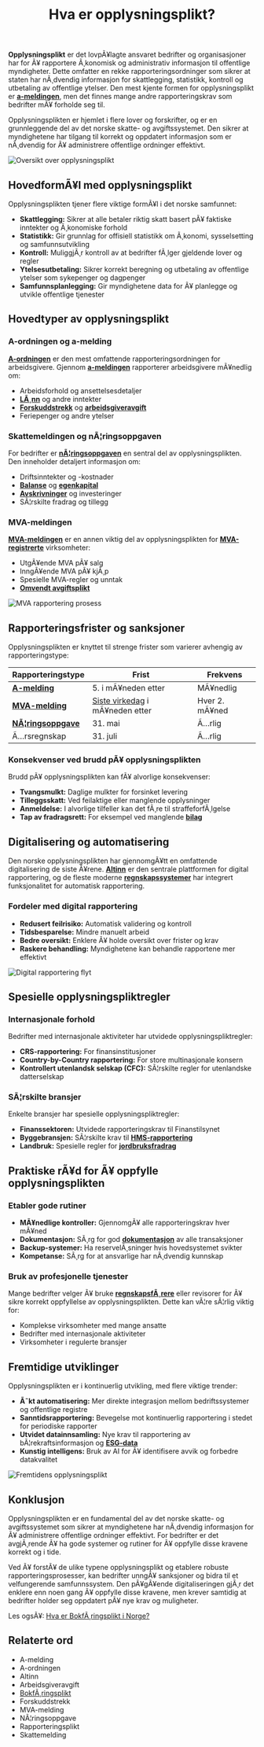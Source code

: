 ﻿---
title: "Hva er opplysningsplikt?"
meta_title: "Hva er opplysningsplikt?"
meta_description: '**Opplysningsplikt** er det lovpÃ¥lagte ansvaret bedrifter og organisasjoner har for Ã¥ rapportere Ã¸konomisk og administrativ informasjon til offentlige myndig...'
slug: hva-er-opplysningsplikt
type: blog
layout: pages/single
---

**Opplysningsplikt** er det lovpÃ¥lagte ansvaret bedrifter og organisasjoner har for Ã¥ rapportere Ã¸konomisk og administrativ informasjon til offentlige myndigheter. Dette omfatter en rekke rapporteringsordninger som sikrer at staten har nÃ¸dvendig informasjon for skattlegging, statistikk, kontroll og utbetaling av offentlige ytelser. Den mest kjente formen for opplysningsplikt er **[a-meldingen](/blogs/regnskap/hva-er-a-melding "Hva er a-melding? En komplett guide")**, men det finnes mange andre rapporteringskrav som bedrifter mÃ¥ forholde seg til.

Opplysningsplikten er hjemlet i flere lover og forskrifter, og er en grunnleggende del av det norske skatte- og avgiftssystemet. Den sikrer at myndighetene har tilgang til korrekt og oppdatert informasjon som er nÃ¸dvendig for Ã¥ administrere offentlige ordninger effektivt.

![Oversikt over opplysningsplikt](opplysningsplikt-oversikt.svg)

## HovedformÃ¥l med opplysningsplikt

Opplysningsplikten tjener flere viktige formÃ¥l i det norske samfunnet:

* **Skattlegging:** Sikrer at alle betaler riktig skatt basert pÃ¥ faktiske inntekter og Ã¸konomiske forhold
* **Statistikk:** Gir grunnlag for offisiell statistikk om Ã¸konomi, sysselsetting og samfunnsutvikling
* **Kontroll:** MuliggjÃ¸r kontroll av at bedrifter fÃ¸lger gjeldende lover og regler
* **Ytelsesutbetaling:** Sikrer korrekt beregning og utbetaling av offentlige ytelser som sykepenger og dagpenger
* **Samfunnsplanlegging:** Gir myndighetene data for Ã¥ planlegge og utvikle offentlige tjenester

## Hovedtyper av opplysningsplikt

### A-ordningen og a-melding

**[A-ordningen](/blogs/regnskap/hva-er-a-ordningen "Hva er A-ordningen?")** er den mest omfattende rapporteringsordningen for arbeidsgivere. Gjennom **[a-meldingen](/blogs/regnskap/hva-er-a-melding "Hva er a-melding? En komplett guide")** rapporterer arbeidsgivere mÃ¥nedlig om:

* Arbeidsforhold og ansettelsesdetaljer
* **[LÃ¸nn](/blogs/regnskap/hva-er-lonn "Hva er LÃ¸nn? Komplett Guide til LÃ¸nnsutbetaling og RegnskapsfÃ¸ring")** og andre inntekter
* **[Forskuddstrekk](/blogs/regnskap/hva-er-forskuddstrekk "Hva er Forskuddstrekk? Komplett Guide til Skattetrekk i LÃ¸nn")** og **[arbeidsgiveravgift](/blogs/regnskap/hva-er-arbeidsgiveravgift "Hva er Arbeidsgiveravgift? En Komplett Guide til Norges LÃ¸nnsavgift")**
* Feriepenger og andre ytelser

### Skattemeldingen og nÃ¦ringsoppgaven

For bedrifter er **[nÃ¦ringsoppgaven](/blogs/regnskap/hva-er-naeringsoppgave "Hva er NÃ¦ringsoppgave? Komplett Guide til Selvangivelse for NÃ¦ringsdrivende")** en sentral del av opplysningsplikten. Den inneholder detaljert informasjon om:

* Driftsinntekter og -kostnader
* **[Balanse](/blogs/regnskap/hva-er-balanse "Hva er Balanse? En Enkel Forklaring av Balanseregnskap")** og **[egenkapital](/blogs/regnskap/hva-er-egenkapital "Hva er Egenkapital? En Komplett Guide til Bedriftens Egenkapital")**
* **[Avskrivninger](/blogs/regnskap/hva-er-avskrivning "Hva er Avskrivning? Komplett Guide til Avskrivning av Driftsmidler")** og investeringer
* SÃ¦rskilte fradrag og tillegg

### MVA-meldingen

**[MVA-meldingen](/blogs/regnskap/hva-er-mva-melding "Hva er MVA-melding? Komplett Guide til Merverdiavgift Rapportering")** er en annen viktig del av opplysningsplikten for **[MVA-registrerte](/blogs/regnskap/hva-er-mva-registeret "Hva er MVA-registeret? Guide til Merverdiavgift Registrering")** virksomheter:

* UtgÃ¥ende MVA pÃ¥ salg
* InngÃ¥ende MVA pÃ¥ kjÃ¸p
* Spesielle MVA-regler og unntak
* **[Omvendt avgiftsplikt](/blogs/regnskap/omvendt-avgiftsplikt "Omvendt Avgiftsplikt - Komplett Guide til Reverse Charge MVA")**

![MVA rapportering prosess](mva-rapportering-prosess.svg)

## Rapporteringsfrister og sanksjoner

Opplysningsplikten er knyttet til strenge frister som varierer avhengig av rapporteringstype:

| Rapporteringstype | Frist | Frekvens |
|-------------------|-------|----------|
| **[A-melding](/blogs/regnskap/hva-er-a-melding "Hva er a-melding? En komplett guide")** | 5. i mÃ¥neden etter | MÃ¥nedlig |
| **[MVA-melding](/blogs/regnskap/hva-er-mva-melding "Hva er MVA-melding? Komplett Guide til Merverdiavgift Rapportering")** | [Siste virkedag](/blogs/regnskap/virkedager "Virkedager") i mÃ¥neden etter | Hver 2. mÃ¥ned |
| **[NÃ¦ringsoppgave](/blogs/regnskap/hva-er-naeringsoppgave "Hva er NÃ¦ringsoppgave? Komplett Guide til Selvangivelse for NÃ¦ringsdrivende")** | 31. mai | Ã…rlig |
| Ã…rsregnskap | 31. juli | Ã…rlig |

### Konsekvenser ved brudd pÃ¥ opplysningsplikten

Brudd pÃ¥ opplysningsplikten kan fÃ¥ alvorlige konsekvenser:

* **Tvangsmulkt:** Daglige mulkter for forsinket levering
* **Tilleggsskatt:** Ved feilaktige eller manglende opplysninger
* **Anmeldelse:** I alvorlige tilfeller kan det fÃ¸re til straffeforfÃ¸lgelse
* **Tap av fradragsrett:** For eksempel ved manglende **[bilag](/blogs/regnskap/hva-er-bilag "Hva er Bilag? Komplett Guide til Regnskapsbilag og Dokumentasjon")**

## Digitalisering og automatisering

Den norske opplysningsplikten har gjennomgÃ¥tt en omfattende digitalisering de siste Ã¥rene. **[Altinn](/blogs/regnskap/hva-er-altinn "Hva er Altinn? Norges Digitale Portal for NÃ¦ringsliv og Privatpersoner")** er den sentrale plattformen for digital rapportering, og de fleste moderne **[regnskapssystemer](/blogs/regnskap/hva-er-regnskap "Hva er Regnskap? En Enkel Forklaring")** har integrert funksjonalitet for automatisk rapportering.

### Fordeler med digital rapportering

* **Redusert feilrisiko:** Automatisk validering og kontroll
* **Tidsbesparelse:** Mindre manuelt arbeid
* **Bedre oversikt:** Enklere Ã¥ holde oversikt over frister og krav
* **Raskere behandling:** Myndighetene kan behandle rapportene mer effektivt

![Digital rapportering flyt](digital-rapportering-flyt.svg)

## Spesielle opplysningspliktregler

### Internasjonale forhold

Bedrifter med internasjonale aktiviteter har utvidede opplysningspliktregler:

* **CRS-rapportering:** For finansinstitusjoner
* **Country-by-Country rapportering:** For store multinasjonale konsern
* **Kontrollert utenlandsk selskap (CFC):** SÃ¦rskilte regler for utenlandske datterselskap

### SÃ¦rskilte bransjer

Enkelte bransjer har spesielle opplysningspliktregler:

* **Finanssektoren:** Utvidede rapporteringskrav til Finanstilsynet
* **Byggebransjen:** SÃ¦rskilte krav til **[HMS-rapportering](/blogs/regnskap/hva-er-internkontroll "Hva er Internkontroll? Guide til Internkontrollsystemer i Bedrifter")**
* **Landbruk:** Spesielle regler for **[jordbruksfradrag](/blogs/regnskap/hva-er-jordbruksfradrag "Hva er Jordbruksfradrag? Komplett Guide til Skattefradrag i Landbruket")**

## Praktiske rÃ¥d for Ã¥ oppfylle opplysningsplikten

### Etabler gode rutiner

* **MÃ¥nedlige kontroller:** GjennomgÃ¥ alle rapporteringskrav hver mÃ¥ned
* **Dokumentasjon:** SÃ¸rg for god **[dokumentasjon](/blogs/regnskap/hva-er-dokumentasjon-regnskap-bokforing "Hva er Dokumentasjon (regnskap, bokfÃ¸ring)? Komplett Guide til Regnskapsdokumentasjon")** av alle transaksjoner
* **Backup-systemer:** Ha reservelÃ¸sninger hvis hovedsystemet svikter
* **Kompetanse:** SÃ¸rg for at ansvarlige har nÃ¸dvendig kunnskap

### Bruk av profesjonelle tjenester

Mange bedrifter velger Ã¥ bruke **[regnskapsfÃ¸rere](/blogs/regnskap/hva-er-en-regnskapsforer "Hva er en RegnskapsfÃ¸rer? Komplett Guide til RegnskapsfÃ¸ring")** eller revisorer for Ã¥ sikre korrekt oppfyllelse av opplysningsplikten. Dette kan vÃ¦re sÃ¦rlig viktig for:

* Komplekse virksomheter med mange ansatte
* Bedrifter med internasjonale aktiviteter
* Virksomheter i regulerte bransjer

## Fremtidige utviklinger

Opplysningsplikten er i kontinuerlig utvikling, med flere viktige trender:

* **Ã˜kt automatisering:** Mer direkte integrasjon mellom bedriftssystemer og offentlige registre
* **Sanntidsrapportering:** Bevegelse mot kontinuerlig rapportering i stedet for periodiske rapporter
* **Utvidet datainnsamling:** Nye krav til rapportering av bÃ¦rekraftsinformasjon og **[ESG-data](/blogs/regnskap/hva-er-esg "Hva er ESG? Komplett Guide til Environmental, Social og Governance")**
* **Kunstig intelligens:** Bruk av AI for Ã¥ identifisere avvik og forbedre datakvalitet

![Fremtidens opplysningsplikt](fremtidens-opplysningsplikt.svg)

## Konklusjon

Opplysningsplikten er en fundamental del av det norske skatte- og avgiftssystemet som sikrer at myndighetene har nÃ¸dvendig informasjon for Ã¥ administrere offentlige ordninger effektivt. For bedrifter er det avgjÃ¸rende Ã¥ ha gode systemer og rutiner for Ã¥ oppfylle disse kravene korrekt og i tide.

Ved Ã¥ forstÃ¥ de ulike typene opplysningsplikt og etablere robuste rapporteringsprosesser, kan bedrifter unngÃ¥ sanksjoner og bidra til et velfungerende samfunnssystem. Den pÃ¥gÃ¥ende digitaliseringen gjÃ¸r det enklere enn noen gang Ã¥ oppfylle disse kravene, men krever samtidig at bedrifter holder seg oppdatert pÃ¥ nye krav og muligheter.

Les ogsÃ¥: [Hva er BokfÃ¸ringsplikt i Norge?](/blogs/regnskap/hva-er-bokforingsplikt "Hva er BokfÃ¸ringsplikt i Norge?")

## Relaterte ord

* A-melding
* A-ordningen
* Altinn
* Arbeidsgiveravgift
* [BokfÃ¸ringsplikt](/blogs/regnskap/hva-er-bokforingsplikt "Hva er BokfÃ¸ringsplikt i Norge?")
* Forskuddstrekk
* MVA-melding
* NÃ¦ringsoppgave
* Rapporteringsplikt
* Skattemelding


